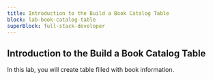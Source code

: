 ```yaml
---
title: Introduction to the Build a Book Catalog Table
block: lab-book-catalog-table
superBlock: full-stack-developer
---
```


## Introduction to the Build a Book Catalog Table

In this lab, you will create table filled with book information.
